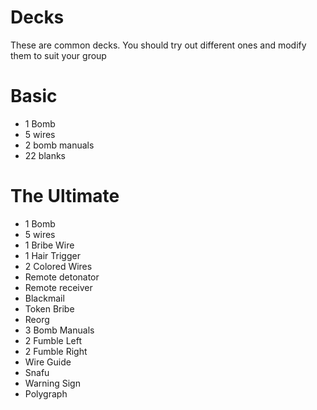 # Decks
These are common decks. You should try out different ones and modify them to suit your group

# Basic
- 1 Bomb
- 5 wires
- 2 bomb manuals
- 22 blanks


# The Ultimate
- 1 Bomb
- 5 wires
- 1 Bribe Wire
- 1 Hair Trigger
- 2 Colored Wires
- Remote detonator
- Remote receiver
- Blackmail
- Token Bribe
- Reorg
- 3 Bomb Manuals
- 2 Fumble Left
- 2 Fumble Right
- Wire Guide
- Snafu
- Warning Sign
- Polygraph

